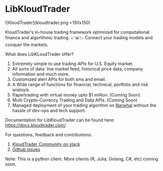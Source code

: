 # LibKloudTrader
![KloudTrader](kloudtrader.png =150x150)

KloudTrader's in-house trading framework optimized for computational finance and algortihmic trading. 📈📊📉 
Connect your trading models and conquer the markets.

What does LibKLoudTrader offer?
1. Extremely simple to use trading APIs for U.S. Equity market.
2. All sorts of data:  live market feed, historical price data, company information and much more.
3. Customized alert APIs for both sms and email.
4. A Wide range of functions for financial, technical, portfolio and risk analsyis.
5. Papertrading with virtual money upto $1 million. (Coming Soon)
6. Multi Crypto-Currency Trading and Data APIs.  (Coming Soon)
7. Managed deployment of your trading algorithm on [Narwhal]() without the hassle of dev-ops and tech support.

Documentation for LibKloudTrader can be found here: https://docs.kloudtrader.com/

For questions, feedback and contributions:
1. [KloudTrader Community on slack](https://kloudtradercommunity.slack.com/messages/CDM1PKS81/)
2. [Github Issues](https://github.com/KloudTrader/libkloudtrader/issues)

Note: This is a python client. More clients (R, Julia, Golang, C#, etc) coming soon.

  
